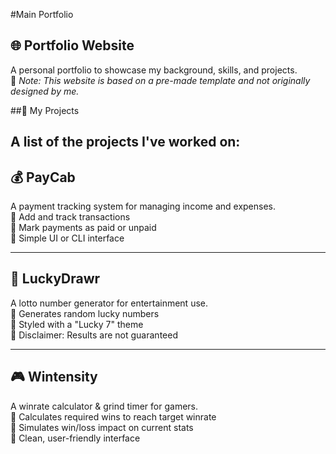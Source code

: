 #Main Portfolio

## 🌐 Portfolio Website
A personal portfolio to showcase my background, skills, and projects.  
🔸 *Note: This website is based on a pre-made template and not originally designed by me.*

##📁 My Projects

A list of the projects I've worked on:
---

## 💰 PayCab
A payment tracking system for managing income and expenses.  
🔹 Add and track transactions  
🔹 Mark payments as paid or unpaid  
🔹 Simple UI or CLI interface

---

## 🎰 LuckyDrawr
A lotto number generator for entertainment use.  
🔹 Generates random lucky numbers  
🔹 Styled with a "Lucky 7" theme  
🔹 Disclaimer: Results are not guaranteed

---

## 🎮 Wintensity
A winrate calculator & grind timer for gamers.  
🔹 Calculates required wins to reach target winrate  
🔹 Simulates win/loss impact on current stats  
🔹 Clean, user-friendly interface
